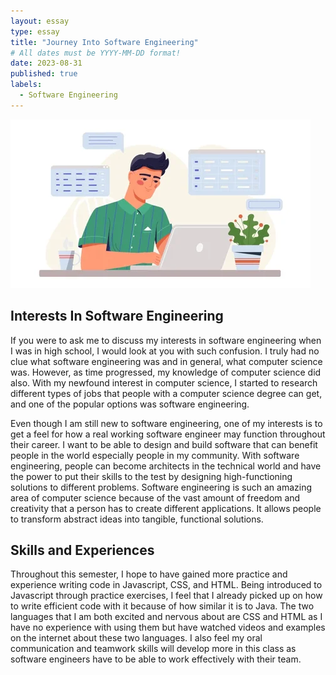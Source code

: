 ```yaml
---
layout: essay
type: essay
title: "Journey Into Software Engineering"
# All dates must be YYYY-MM-DD format!
date: 2023-08-31
published: true
labels:
  - Software Engineering
---
```


<img class="img-fluid" src="../img/SoftEng.png">

## Interests In Software Engineering

If you were to ask me to discuss my interests in software engineering when I was in high school, I would look at you with such confusion. I truly had no clue what software engineering was and in general, what computer science was. However, as time progressed, my knowledge of computer science did also. With my newfound interest in computer science, I started to research different types of jobs that people with a computer science degree can get, and one of the popular options was software engineering. 

Even though I am still new to software engineering, one of my interests is to get a feel for how a real working software engineer may function throughout their career. I want to be able to design and build software that can benefit people in the world especially people in my community. With software engineering, people can become architects in the technical world and have the power to put their skills to the test by designing high-functioning solutions to different problems. Software engineering is such an amazing area of computer science because of the vast amount of freedom and creativity that a person has to create different applications. It allows people to transform abstract ideas into tangible, functional solutions.

## Skills and Experiences

Throughout this semester, I hope to have gained more practice and experience writing code in Javascript, CSS, and HTML. Being introduced to Javascript through practice exercises, I feel that I already picked up on how to write efficient code with it because of how similar it is to Java. The two languages that I am both excited and nervous about are CSS and HTML as I have no experience with using them but have watched videos and examples on the internet about these two languages. I also feel my oral communication and teamwork skills will develop more in this class as software engineers have to be able to work effectively with their team.

